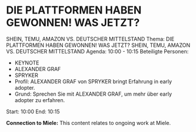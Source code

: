 # DIE PLATTFORMEN HABEN GEWONNEN! WAS JETZT? 
SHEIN, TEMU, AMAZON VS. DEUTSCHER MITTELSTAND
Thema: DIE PLATTFORMEN HABEN GEWONNEN! WAS JETZT? 
SHEIN, TEMU, AMAZON VS. DEUTSCHER MITTELSTAND
Agenda: 10:00 - 10:15
Beteiligte Personen:
- KEYNOTE
- ALEXANDER GRAF
- SPRYKER
- Profil: ALEXANDER GRAF von SPRYKER bringt Erfahrung in early adopter.
- Grund: Sprechen Sie mit ALEXANDER GRAF, um mehr über early adopter zu erfahren.

Start: 10:00
End: 10:15

**Connection to Miele:** This content relates to ongoing work at Miele.
